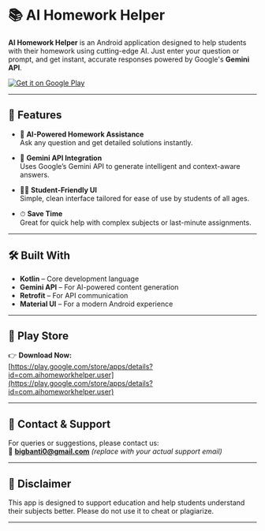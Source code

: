 # 📚 AI Homework Helper

**AI Homework Helper** is an Android application designed to help students with their homework using cutting-edge AI. Just enter your question or prompt, and get instant, accurate responses powered by Google's **Gemini API**.

[![Get it on Google Play](https://play.google.com/intl/en_us/badges/static/images/badges/en_badge_web_generic.png)](https://play.google.com/store/apps/details?id=com.aihomeworkhelper.user)

---

## 🚀 Features

- 🧠 **AI-Powered Homework Assistance**  
  Ask any question and get detailed solutions instantly.

- 🤖 **Gemini API Integration**  
  Uses Google’s Gemini API to generate intelligent and context-aware answers.

- 🧑‍🎓 **Student-Friendly UI**  
  Simple, clean interface tailored for ease of use by students of all ages.

- ⏱ **Save Time**  
  Great for quick help with complex subjects or last-minute assignments.

---

## 🛠 Built With

- **Kotlin** – Core development language  
- **Gemini API** – For AI-powered content generation  
- **Retrofit** – For API communication  
- **Material UI** – For a modern Android experience

---

## 🔗 Play Store

👉 **Download Now:**  
[https://play.google.com/store/apps/details?id=com.aihomeworkhelper.user](https://play.google.com/store/apps/details?id=com.aihomeworkhelper.user)

---

## 📩 Contact & Support

For queries or suggestions, please contact us:  
📧 **bigbanti0@gmail.com** *(replace with your actual support email)*

---

## 📌 Disclaimer

This app is designed to support education and help students understand their subjects better. Please do not use it to cheat or plagiarize.

---

